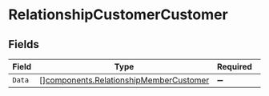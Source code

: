 # RelationshipCustomerCustomer


## Fields

| Field                                                                                            | Type                                                                                             | Required                                                                                         | Description                                                                                      |
| ------------------------------------------------------------------------------------------------ | ------------------------------------------------------------------------------------------------ | ------------------------------------------------------------------------------------------------ | ------------------------------------------------------------------------------------------------ |
| `Data`                                                                                           | [][components.RelationshipMemberCustomer](../../models/components/relationshipmembercustomer.md) | :heavy_minus_sign:                                                                               | N/A                                                                                              |